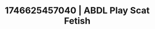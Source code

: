 ---
categories:
- Fantasy lover
- Erotic tension tease
- AI-generated
- Subtle kink
- Erotic friction
- Sensual choreography
- ASMR
- Cosplay
image: /assets/images/1746625457040.jpg
layout: post
seo:
  description: Featured content with sensual ABDL Play, Scat Fetish. HD images available.
  keywords: ABDL Play, Scat Fetish
  og_image: /assets/images/1746625457040.jpg
  schema_type: VisualArtwork
tags:
- ABDL Play
- '#1746625457040'
- Scat Fetish
title: 1746625457040 | ABDL Play Scat Fetish
---
